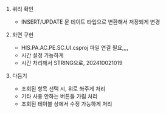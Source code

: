 


1. 쿼리 확인
    - INSERT/UPDATE 문 데이트 타입으로 변환해서 저장되게 변경

2. 화면 구현 
    - HIS.PA.AC.PE.SC.UI.csproj 파일 연결 필요,,,,
    - 시간 설정 가능하게
    - 시간 처리해서 STRING으로, 202410021019 

3. 다듬기
    - 조회된 항목 선택 시, 위로 쏴주게 처리
    - 기타 사용 안하는 버튼들 가림 처리
    - 조회된 테이블 상에서 수정 가능하게 처리


    